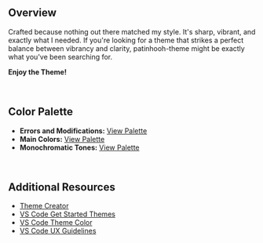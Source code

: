 ## Overview
Crafted because nothing out there matched my style. It's sharp, vibrant, and exactly what I needed. If you're looking for a theme that strikes a perfect balance between vibrancy and clarity, patinhooh-theme might be exactly what you've been searching for.

**Enjoy the Theme!**

<br>

## Color Palette

- **Errors and Modifications:** [View Palette](https://coolors.co/b00b00-de1000-00a7c9-00d900)
- **Main Colors:** [View Palette](https://coolors.co/f92672-b7134f-ae81ff-176fff-1ccad8-a6e22e-ffd035-ffa500)
- **Monochromatic Tones:** [View Palette](https://coolors.co/101010-151515-202020-303030-404040-505050-757571-bbbbb2-f8f8f0)

<br>

## Additional Resources

* [Theme Creator](https://themes.vscode.one/edit/local/)
* [VS Code Get Started Themes](https://code.visualstudio.com/docs/getstarted/themes)
* [VS Code Theme Color](https://code.visualstudio.com/api/references/theme-color)
* [VS Code UX Guidelines](https://code.visualstudio.com/api/ux-guidelines/overview)

